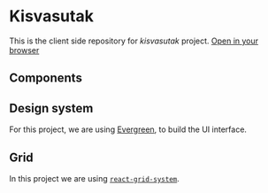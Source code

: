 # Kisvasutak
This is the client side repository for _kisvasutak_ project. 
[Open in your browser](https://kisvasutakadminfrontend.netlify.com/)

## Components

## Design system

For this project, we are using [Evergreen](https://github.com/segmentio/evergreen), to build the UI interface.

## Grid 

In this project we are using [`react-grid-system`](https://github.com/sealninja/react-grid-system).
